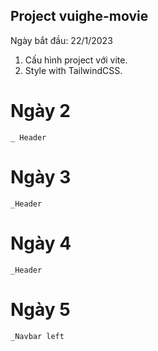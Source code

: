 ## Project vuighe-movie

Ngày bắt đầu: 22/1/2023

1. Cấu hình project với vite.
2. Style with TailwindCSS.

# Ngày 2

    _ Header

# Ngày 3

    _Header

# Ngày 4

    _Header

# Ngày 5

    _Navbar left
